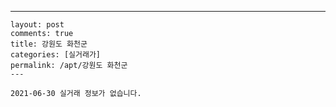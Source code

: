 ---
    layout: post
    comments: true
    title: 강원도 화천군
    categories: [실거래가]
    permalink: /apt/강원도 화천군
    ---

    2021-06-30 실거래 정보가 없습니다.

    